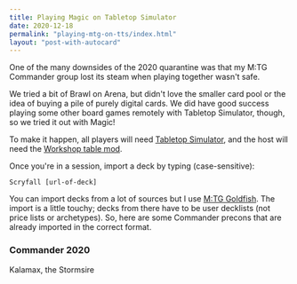 ```yaml
---
title: Playing Magic on Tabletop Simulator
date: 2020-12-18
permalink: "playing-mtg-on-tts/index.html"
layout: "post-with-autocard"
---
```


One of the many downsides of the 2020 quarantine was that my M:TG Commander group lost its steam when playing together wasn't safe.

We tried a bit of Brawl on Arena, but didn't love the smaller card pool or the idea of buying a pile of purely digital cards. We did have good success playing some other board games remotely with Tabletop Simulator, though, so we tried it out with Magic!

To make it happen, all players will need [Tabletop Simulator](https://store.steampowered.com/app/286160/Tabletop_Simulator/), and the host will need the [Workshop table mod](https://steamcommunity.com/sharedfiles/filedetails/?id=2222607479).

Once you're in a session, import a deck by typing (case-sensitive):

```Scryfall [url-of-deck]```

You can import decks from a lot of sources but I use [M:TG Goldfish](https://www.mtggoldfish.com). The import is a little touchy; decks from there have to be user decklists (not price lists or archetypes). So, here are some Commander precons that are already imported in the correct format.


### Commander 2020

<auto-card-image data-deck-url="https://www.mtggoldfish.com/deck/3633408#paper">Kalamax, the Stormsire</auto-card-image>
